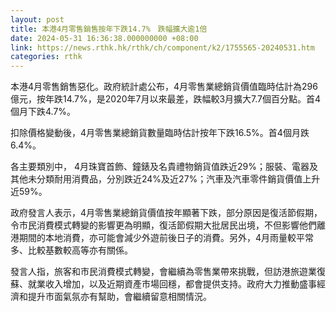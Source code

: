 ```yaml
---
layout: post
title: 本港4月零售銷售按年下跌14.7%　跌幅擴大逾1倍
date: 2024-05-31 16:36:38.000000000 +08:00
link: https://news.rthk.hk/rthk/ch/component/k2/1755565-20240531.htm
categories: rthk
---
```


本港4月零售銷售惡化。政府統計處公布，4月零售業總銷貨價值臨時估計為296億元，按年跌14.7%，是2020年7月以來最差，跌幅較3月擴大7.7個百分點。首4個月下跌4.7%。

扣除價格變動後，4月零售業總銷貨數量臨時估計按年下跌16.5%。首4個月跌6.4%。

各主要類別中， 4月珠寶首飾、鐘錶及名貴禮物銷貨值跌近29%；服裝、電器及其他未分類耐用消費品，分別跌近24%及近27%；汽車及汽車零件銷貨價值上升近59%。

政府發言人表示，4月零售業總銷貨價值按年顯著下跌，部分原因是復活節假期，令市民消費模式轉變的影響更為明顯，復活節假期大批居民出境，不但影響他們離港期間的本地消費，亦可能會減少外遊前後日子的消費。另外，4月雨量較平常多、比較基數較高等亦有關係。

發言人指，旅客和市民消費模式轉變，會繼續為零售業帶來挑戰，但訪港旅遊業復蘇、就業收入增加，以及近期資產市場回穩，都會提供支持。政府大力推動盛事經濟和提升市面氣氛亦有幫助，會繼續留意相關情況。
